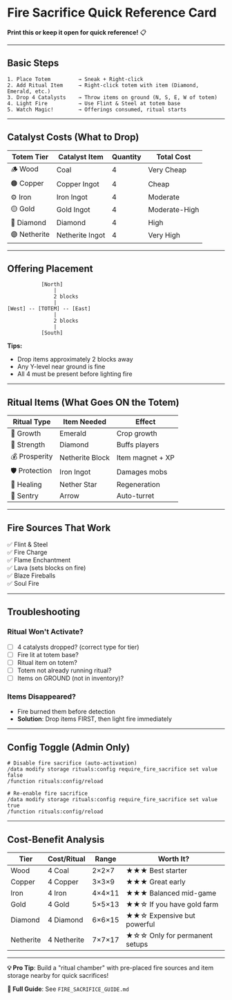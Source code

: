 # Fire Sacrifice Quick Reference Card

**Print this or keep it open for quick reference!** 📋

---

## Basic Steps

```
1. Place Totem         → Sneak + Right-click
2. Add Ritual Item     → Right-click totem with item (Diamond, Emerald, etc.)
3. Drop 4 Catalysts    → Throw items on ground (N, S, E, W of totem)
4. Light Fire          → Use Flint & Steel at totem base
5. Watch Magic!        → Offerings consumed, ritual starts
```

---

## Catalyst Costs (What to Drop)

| Totem Tier | Catalyst Item | Quantity | Total Cost |
|------------|--------------|----------|------------|
| 🪵 Wood | Coal | 4 | Very Cheap |
| 🟠 Copper | Copper Ingot | 4 | Cheap |
| ⚙️ Iron | Iron Ingot | 4 | Moderate |
| 🟡 Gold | Gold Ingot | 4 | Moderate-High |
| 💎 Diamond | Diamond | 4 | High |
| 🟣 Netherite | Netherite Ingot | 4 | Very High |

---

## Offering Placement

```
           [North]
               |
               2 blocks
               |
[West] -- [TOTEM] -- [East]
               |
               2 blocks
               |
           [South]
```

**Tips:**
- Drop items approximately 2 blocks away
- Any Y-level near ground is fine
- All 4 must be present before lighting fire

---

## Ritual Items (What Goes ON the Totem)

| Ritual Type | Item Needed | Effect |
|-------------|-------------|--------|
| 🌱 Growth | Emerald | Crop growth |
| 💪 Strength | Diamond | Buffs players |
| 💰 Prosperity | Netherite Block | Item magnet + XP |
| 🛡️ Protection | Iron Ingot | Damages mobs |
| 💖 Healing | Nether Star | Regeneration |
| 🏹 Sentry | Arrow | Auto-turret |

---

## Fire Sources That Work

✅ Flint & Steel  
✅ Fire Charge  
✅ Flame Enchantment  
✅ Lava (sets blocks on fire)  
✅ Blaze Fireballs  
✅ Soul Fire  

---

## Troubleshooting

### Ritual Won't Activate?

- [ ] 4 catalysts dropped? (correct type for tier)
- [ ] Fire lit at totem base?
- [ ] Ritual item on totem?
- [ ] Totem not already running ritual?
- [ ] Items on GROUND (not in inventory)?

### Items Disappeared?

- Fire burned them before detection
- **Solution**: Drop items FIRST, then light fire immediately

---

## Config Toggle (Admin Only)

```mcfunction
# Disable fire sacrifice (auto-activation)
/data modify storage rituals:config require_fire_sacrifice set value false
/function rituals:config/reload

# Re-enable fire sacrifice
/data modify storage rituals:config require_fire_sacrifice set value true
/function rituals:config/reload
```

---

## Cost-Benefit Analysis

| Tier | Cost/Ritual | Range | Worth It? |
|------|------------|-------|-----------|
| Wood | 4 Coal | 2×2×7 | ★★★ Best starter |
| Copper | 4 Copper | 3×3×9 | ★★★ Great early |
| Iron | 4 Iron | 4×4×11 | ★★★ Balanced mid-game |
| Gold | 4 Gold | 5×5×13 | ★★☆ If you have gold farm |
| Diamond | 4 Diamond | 6×6×15 | ★★☆ Expensive but powerful |
| Netherite | 4 Netherite | 7×7×17 | ★☆☆ Only for permanent setups |

---

**💡 Pro Tip**: Build a "ritual chamber" with pre-placed fire sources and item storage nearby for quick sacrifices!

**📖 Full Guide**: See `FIRE_SACRIFICE_GUIDE.md`


